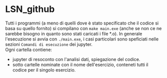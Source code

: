 # LSN_github
Tutti i programmi (a meno di quelli dove è stato specificato che il codice si basa su quello fornito) si compilano con `make main.exe` (anche se non ce ne sarebbe bisogno in quanto sono stati caricati i file *.o). In generale l'esecuzione si avvia con `./main.exe`, i casi particolari sono speficiati nelle sezioni `Comandi di esecuzione` dei jupyter.\
Ogni cartella contiene:
  * jupyter di resoconto con l'analisi dati, spiegazione del codice.
  * sotto cartelle nominate con il nome dell'esercizio, conteneti tutti il codice per il singolo esercizio.
